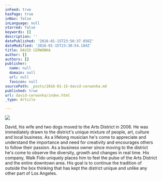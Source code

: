 ```yaml
---
inFeed: true
hasPage: true
inNav: false
inLanguage: null
starred: false
keywords: []
description: ''
datePublished: '2016-01-15T23:56:37.856Z'
dateModified: '2016-01-15T23:38:54.184Z'
title: DAVID CERWONKA
author: []
authors: []
publisher:
  name: null
  domain: null
  url: null
  favicon: null
sourcePath: _posts/2016-01-15-david-cerwonka.md
published: true
url: david-cerwonka/index.html
_type: Article

---
```

![](https://the-grid-user-content.s3-us-west-2.amazonaws.com/625fb830-6d3a-404d-b929-5e4b627d523c.jpg)

David, his wife and two dogs moved to the Arts District in
2006\. He was immediately drawn to the district's unique mixture of people, art,
culture and local business. As a lifelong musician he's come to appreciate and
understand the importance and need for creativity and encourages others to
follow their passion. As a business owner since moving to the district he's
come to observe the diversity, growth and changes in real time. His company,
Walk Fido uniquely places him to feel the pulse of the Arts District and the
entire downtown area. His goal is to continue the tradition of outside the box
thinking that has kept the district unique and unlike any other part of Los
Angeles.